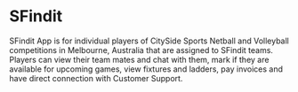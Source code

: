 # SFindit
SFindit App is for individual players of CitySide Sports Netball and Volleyball competitions in Melbourne, Australia that are assigned to SFindit teams. Players can view their team mates and chat with them, mark if they are available for upcoming games, view fixtures and ladders, pay invoices and have direct connection with Customer Support.
